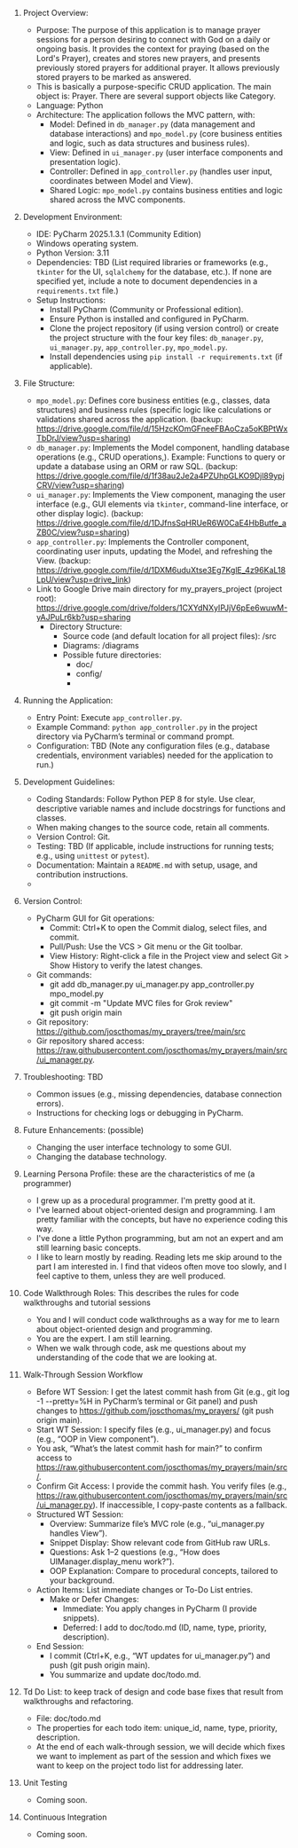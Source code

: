1. Project Overview:
     - Purpose: The purpose of this application is to manage prayer sessions for a person desiring to connect with God on a daily or ongoing basis. It provides the context for praying (based on the Lord's Prayer), creates and stores new prayers, and presents previously stored prayers for additional prayer. It allows previously stored prayers to be marked as answered.
     - This is basically a purpose-specific CRUD application. The main object is: Prayer. There are several support objects like Category.
     - Language: Python
     - Architecture: The application follows the MVC pattern, with:
          - Model: Defined in `db_manager.py` (data management and database interactions) and `mpo_model.py` (core business entities and logic, such as data structures and business rules).
          - View: Defined in `ui_manager.py` (user interface components and presentation logic).
          - Controller: Defined in `app_controller.py` (handles user input, coordinates between Model and View).
         - Shared Logic: `mpo_model.py` contains business entities and logic shared across the MVC components.

2. Development Environment:
   - IDE: PyCharm 2025.1.3.1 (Community Edition)
   - Windows operating system.
   - Python Version: 3.11
   - Dependencies: TBD (List required libraries or frameworks (e.g., `tkinter` for the UI, `sqlalchemy` for the database, etc.). If none are specified yet, include a note to document dependencies in a `requirements.txt` file.)
   - Setup Instructions:
     - Install PyCharm (Community or Professional edition).
     - Ensure Python is installed and configured in PyCharm.
     - Clone the project repository (if using version control) or create the project structure with the four key files: `db_manager.py`, `ui_manager.py`, `app_controller.py`, `mpo_model.py`.
     - Install dependencies using `pip install -r requirements.txt` (if applicable).

3. File Structure:
   - `mpo_model.py`: Defines core business entities (e.g., classes, data structures) and business rules (specific logic like calculations or validations shared across the application. (backup: https://drive.google.com/file/d/15HzcKOmGFneeFBAoCza5oKBPtWxTbDrJ/view?usp=sharing)
   - `db_manager.py`: Implements the Model component, handling database operations (e.g., CRUD operations,). Example: Functions to query or update a database using an ORM or raw SQL. (backup: https://drive.google.com/file/d/1f38au2Je2a4PZUhpGLKO9Djl89ypjCRV/view?usp=sharing)
   - `ui_manager.py`: Implements the View component, managing the user interface (e.g., GUI elements via `tkinter`, command-line interface, or other display logic). (backup: https://drive.google.com/file/d/1DJfnsSqHRUeR6W0CaE4HbButfe_aZB0C/view?usp=sharing) 
   - `app_controller.py`: Implements the Controller component, coordinating user inputs, updating the Model, and refreshing the View. (backup: https://drive.google.com/file/d/1DXM6uduXtse3Eg7KglE_4z96KaL18LpU/view?usp=drive_link)
   - Link to Google Drive main directory for my_prayers_project (project root): https://drive.google.com/drive/folders/1CXYdNXyIPJjV6pEe6wuwM-yAJPuLr6kb?usp=sharing
     - Directory Structure: 
       - Source code (and default location for all project files): /src
       - Diagrams: /diagrams
       - Possible future directories:
         - doc/
         - config/
         -

4. Running the Application:
   - Entry Point: Execute `app_controller.py`.
   - Example Command: `python app_controller.py` in the project directory via PyCharm’s terminal or command prompt.
   - Configuration: TBD (Note any configuration files (e.g., database credentials, environment variables) needed for the application to run.)

5. Development Guidelines:
   - Coding Standards: Follow Python PEP 8 for style. Use clear, descriptive variable names and include docstrings for functions and classes.
   - When making changes to the source code, retain all comments.
   - Version Control: Git.
   - Testing: TBD (If applicable, include instructions for running tests; e.g., using `unittest` or `pytest`).
   - Documentation: Maintain a `README.md` with setup, usage, and contribution instructions.
   - 

6. Version Control:
   - PyCharm GUI for Git operations:
     - Commit: Ctrl+K to open the Commit dialog, select files, and commit.
     - Pull/Push: Use the VCS > Git menu or the Git toolbar.
     - View History: Right-click a file in the Project view and select Git > Show History to verify the latest changes.
   - Git commands:
     - git add db_manager.py ui_manager.py app_controller.py mpo_model.py
     - git commit -m "Update MVC files for Grok review"
     - git push origin main
   - Git repository: https://github.com/joscthomas/my_prayers/tree/main/src 
   - Gir repository shared access: https://raw.githubusercontent.com/joscthomas/my_prayers/main/src/ui_manager.py.

7. Troubleshooting: TBD
   - Common issues (e.g., missing dependencies, database connection errors).
   - Instructions for checking logs or debugging in PyCharm.

8. Future Enhancements: (possible)
   - Changing the user interface technology to some GUI.
   - Changing the database technology.

9. Learning Persona Profile: these are the characteristics of me (a programmer)
    - I grew up as a procedural programmer. I'm pretty good at it.
    - I've learned about object-oriented design and programming. I am pretty familiar with the concepts, but have no experience coding this way. 
    - I've done a little Python programming, but am not an expert and am still learning basic concepts. 
    - I like to learn mostly by reading. Reading lets me skip around to the part I am interested in. I find that videos often move too slowly, and I feel captive to them, unless they are well produced. 

10. Code Walkthrough Roles: This describes the rules for code walkthroughs and tutorial sessions
    - You and I will conduct code walkthroughs as a way for me to learn about object-oriented design and programming. 
    - You are the expert. I am still learning. 
    - When we walk through code, ask me questions about my understanding of the code that we are looking at. 

11. Walk-Through Session Workflow
    - Before WT Session: I get the latest commit hash from Git (e.g., git log -1 --pretty=%H in PyCharm’s terminal or Git panel) and push changes to https://github.com/joscthomas/my_prayers/ (git push origin main).
    - Start WT Session: I specify files (e.g., ui_manager.py) and focus (e.g., “OOP in View component”).
    - You ask, “What’s the latest commit hash for main?” to confirm access to https://raw.githubusercontent.com/joscthomas/my_prayers/main/src/.
    - Confirm Git Access: I provide the commit hash. You verify files (e.g., https://raw.githubusercontent.com/joscthomas/my_prayers/main/src/ui_manager.py). If inaccessible, I copy-paste contents as a fallback.
    - Structured WT Session:
      - Overview: Summarize file’s MVC role (e.g., “ui_manager.py handles View”).
      - Snippet Display: Show relevant code from GitHub raw URLs.
      - Questions: Ask 1–2 questions (e.g., “How does UIManager.display_menu work?”).
      - OOP Explanation: Compare to procedural concepts, tailored to your background.
    - Action Items: List immediate changes or To-Do List entries.
      - Make or Defer Changes:
        - Immediate: You apply changes in PyCharm (I provide snippets).
        - Deferred: I add to doc/todo.md (ID, name, type, priority, description).
    - End Session:
      - I commit (Ctrl+K, e.g., “WT updates for ui_manager.py”) and push (git push origin main).
      - You summarize and update doc/todo.md.

12. Td Do List: to keep track of design and code base fixes that result from walkthroughs and refactoring. 
    - File: doc/todo.md 
    - The properties for each todo item: unique_id, name, type, priority, description. 
    - At the end of each walk-through session, we will decide which fixes we want to implement as part of the session and which fixes we want to keep on the project todo list for addressing later.

13. Unit Testing
    - Coming soon. 

14. Continuous Integration
    - Coming soon.